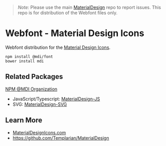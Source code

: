 > *Note:* Please use the main [MaterialDesign](https://github.com/Templarian/MaterialDesign/issues) repo to report issues. This repo is for distribution of the Webfont files only.

# Webfont - Material Design Icons

Webfont distribution for the [Material Design Icons](https://materialdesignicons.com).

```
npm install @mdi/font
bower install mdi
```

## Related Packages

[NPM @MDI Organization](https://npmjs.com/org/mdi)

- JavaScript/Typescript: [MaterialDesign-JS](https://github.com/Templarian/MaterialDesign-JS)
- SVG: [MaterialDesign-SVG](https://github.com/Templarian/MaterialDesign-SVG)

## Learn More

- [MaterialDesignIcons.com](https://materialdesignicons.com)
- https://github.com/Templarian/MaterialDesign
